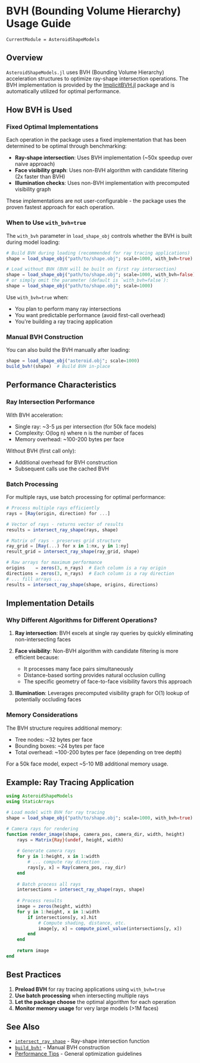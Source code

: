 # BVH (Bounding Volume Hierarchy) Usage Guide

```@meta
CurrentModule = AsteroidShapeModels
```

## Overview

`AsteroidShapeModels.jl` uses BVH (Bounding Volume Hierarchy) acceleration structures to optimize ray-shape intersection operations. The BVH implementation is provided by the [ImplicitBVH.jl](https://github.com/StellaOrg/ImplicitBVH.jl) package and is automatically utilized for optimal performance.

## How BVH is Used

### Fixed Optimal Implementations

Each operation in the package uses a fixed implementation that has been determined to be optimal through benchmarking:

- **Ray-shape intersection**: Uses BVH implementation (~50x speedup over naive approach)
- **Face visibility graph**: Uses non-BVH algorithm with candidate filtering (2x faster than BVH)
- **Illumination checks**: Uses non-BVH implementation with precomputed visibility graph

These implementations are not user-configurable - the package uses the proven fastest approach for each operation.

### When to Use `with_bvh=true`

The `with_bvh` parameter in `load_shape_obj` controls whether the BVH is built during model loading:

```julia
# Build BVH during loading (recommended for ray tracing applications)
shape = load_shape_obj("path/to/shape.obj"; scale=1000, with_bvh=true)

# Load without BVH (BVH will be built on first ray intersection)
shape = load_shape_obj("path/to/shape.obj"; scale=1000, with_bvh=false)
# or simply omit the parameter (default is `with_bvh=false`):
shape = load_shape_obj("path/to/shape.obj"; scale=1000)
```

Use `with_bvh=true` when:
- You plan to perform many ray intersections
- You want predictable performance (avoid first-call overhead)
- You're building a ray tracing application

### Manual BVH Construction

You can also build the BVH manually after loading:

```julia
shape = load_shape_obj("asteroid.obj"; scale=1000)
build_bvh!(shape)  # Build BVH in-place
```

## Performance Characteristics

### Ray Intersection Performance

With BVH acceleration:
- Single ray: ~3-5 μs per intersection (for 50k face models)
- Complexity: O(log n) where n is the number of faces
- Memory overhead: ~100-200 bytes per face

Without BVH (first call only):
- Additional overhead for BVH construction
- Subsequent calls use the cached BVH

### Batch Processing

For multiple rays, use batch processing for optimal performance:

```julia
# Process multiple rays efficiently
rays = [Ray(origin, direction) for ...]

# Vector of rays - returns vector of results
results = intersect_ray_shape(rays, shape)

# Matrix of rays - preserves grid structure
ray_grid = [Ray(...) for x in 1:nx, y in 1:ny]
result_grid = intersect_ray_shape(ray_grid, shape)

# Raw arrays for maximum performance
origins    = zeros(3, n_rays)  # Each column is a ray origin
directions = zeros(3, n_rays)  # Each column is a ray direction
# ... fill arrays ...
results = intersect_ray_shape(shape, origins, directions)
```

## Implementation Details

### Why Different Algorithms for Different Operations?

1. **Ray intersection**: BVH excels at single ray queries by quickly eliminating non-intersecting faces
   
2. **Face visibility**: Non-BVH algorithm with candidate filtering is more efficient because:
   - It processes many face pairs simultaneously
   - Distance-based sorting provides natural occlusion culling
   - The specific geometry of face-to-face visibility favors this approach

3. **Illumination**: Leverages precomputed visibility graph for O(1) lookup of potentially occluding faces

### Memory Considerations

The BVH structure requires additional memory:
- Tree nodes: ~32 bytes per face
- Bounding boxes: ~24 bytes per face
- Total overhead: ~100-200 bytes per face (depending on tree depth)

For a 50k face model, expect ~5-10 MB additional memory usage.

## Example: Ray Tracing Application

```julia
using AsteroidShapeModels
using StaticArrays

# Load model with BVH for ray tracing
shape = load_shape_obj("path/to/shape.obj"; scale=1000, with_bvh=true)

# Camera rays for rendering
function render_image(shape, camera_pos, camera_dir, width, height)
    rays = Matrix{Ray}(undef, height, width)
    
    # Generate camera rays
    for y in 1:height, x in 1:width
        # ... compute ray direction ...
        rays[y, x] = Ray(camera_pos, ray_dir)
    end
    
    # Batch process all rays
    intersections = intersect_ray_shape(rays, shape)
    
    # Process results
    image = zeros(height, width)
    for y in 1:height, x in 1:width
        if intersections[y, x].hit
            # Compute shading, distance, etc.
            image[y, x] = compute_pixel_value(intersections[y, x])
        end
    end
    
    return image
end
```

## Best Practices

1. **Preload BVH** for ray tracing applications using `with_bvh=true`
2. **Use batch processing** when intersecting multiple rays
3. **Let the package choose** the optimal algorithm for each operation
4. **Monitor memory usage** for very large models (>1M faces)

## See Also

- [`intersect_ray_shape`](@ref) - Ray-shape intersection function
- [`build_bvh!`](@ref) - Manual BVH construction
- [Performance Tips](../tutorial.md#performance-tips) - General optimization guidelines

